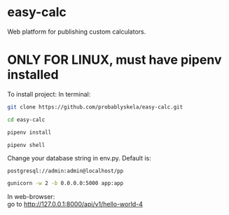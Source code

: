 # easy-calc  
Web platform for publishing custom calculators.  
# ONLY FOR LINUX, must have pipenv installed  
To install project: 
In terminal:  
~~~bash  
git clone https://github.com/probablyskela/easy-calc.git
~~~  
~~~bash  
cd easy-calc
~~~
~~~bash  
pipenv install
~~~  
~~~bash  
pipenv shell
~~~ 
Change your database string in env.py. Default is:
~~~
postgresql://admin:admin@localhost/pp
~~~
~~~bash  
gunicorn -w 2 -b 0.0.0.0:5000 app:app
~~~  
In web-browser:  
go to http://127.0.0.1:8000/api/v1/hello-world-4  
